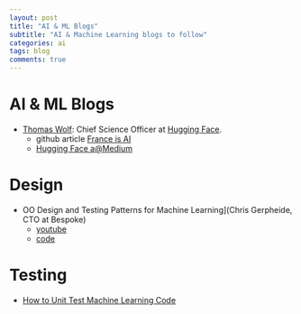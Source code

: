 ```yaml
---
layout: post
title: "AI & ML Blogs"
subtitle: "AI & Machine Learning blogs to follow"
categories: ai
tags: blog
comments: true
---
```

# AI & ML Blogs
* [Thomas Wolf](https://thomwolf.io/): Chief Science Officer at [Hugging Face](https://huggingface.co/).
  * github article [France is AI](https://github.com/thomwolf/thomwolf.github.io/blob/master/data/France-is-AI.pdf)
  * [Hugging Face a@Medium](https://medium.com/huggingface)

# Design
* OO Design and Testing Patterns for Machine Learning](Chris Gerpheide, CTO at Bespoke)
  * [youtube](https://www.youtube.com/watch?v=VuQaS0FFUFY&t=1s)
  * [code](https://github.com/bespoke-inc/bespoke-public-talks/blob/master/2020/2020-09-26-MLT-DesignAndTestPatternsForML/code/integration_test.py)

# Testing
* [How to Unit Test Machine Learning Code](https://medium.com/@keeper6928/how-to-unit-test-machine-learning-code-57cf6fd81765) 